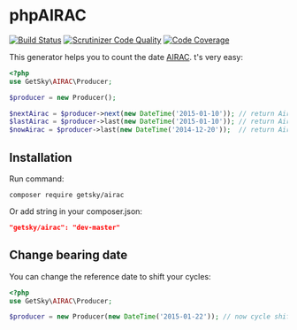 phpAIRAC
========
[![Build Status](https://travis-ci.org/GetSky/php-airac.svg)](https://travis-ci.org/GetSky/php-airac) [![Scrutinizer Code Quality](https://scrutinizer-ci.com/g/GetSky/php-airac/badges/quality-score.png?b=master)](https://scrutinizer-ci.com/g/GetSky/php-airac/?branch=master) [![Code Coverage](https://scrutinizer-ci.com/g/GetSky/php-airac/badges/coverage.png?b=master)](https://scrutinizer-ci.com/g/GetSky/php-airac/?branch=master)

This generator helps you to count the date [AIRAC](https://en.wikipedia.org/wiki/Aeronautical_Information_Publication#AIRAC_effective_dates_.2828-day_cycle.29). t's very easy:
```php
<?php
use GetSky\AIRAC\Producer;

$producer = new Producer();

$nextAirac = $producer->next(new DateTime('2015-01-10')); // return Airac with DateTime 2015-02-05 and number 1502
$lastAirac = $producer->last(new DateTime('2015-01-10')); // return Airac with DateTime 2015-01-08 and number 1501
$nowAirac = $producer->last(new DateTime('2014-12-20'));  // return Airac with DateTime 2014-12-11 and number 1413
```

Installation
------------
Run command:
```
composer require getsky/airac
```
Or add string in your composer.json:
```json
"getsky/airac": "dev-master"
```

Change bearing date
-------------------
You can change the reference date to shift your cycles:

```php
<?php
use GetSky\AIRAC\Producer;

$producer = new Producer(new DateTime('2015-01-22')); // now cycle shifted by 14 days
```
